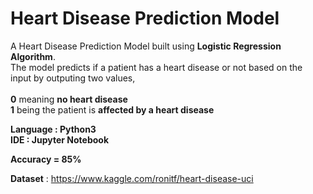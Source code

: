 # Heart Disease Prediction Model

A Heart Disease Prediction Model built using **Logistic Regression Algorithm**.  
The model predicts if a patient has a heart disease or not based on the input by outputing two values,   <br>  
**0** meaning **no heart disease**  
**1** being the patient is **affected by a heart disease**

**Language : Python3**  
**IDE : Jupyter Notebook**

**Accuracy = 85%**

**Dataset** : https://www.kaggle.com/ronitf/heart-disease-uci
